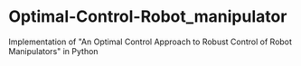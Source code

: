 # Optimal-Control-Robot_manipulator
Implementation of "An Optimal Control Approach to Robust Control of Robot Manipulators" in Python
